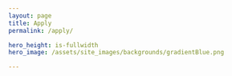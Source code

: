 ```yaml
---
layout: page
title: Apply
permalink: /apply/

hero_height: is-fullwidth
hero_image: /assets/site_images/backgrounds/gradientBlue.png

---
```


<br>